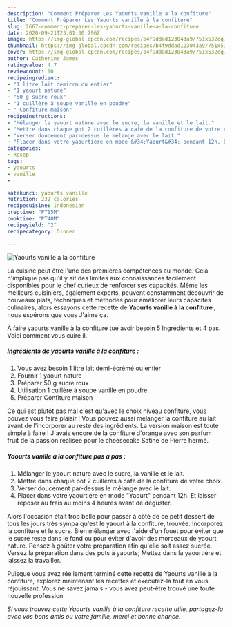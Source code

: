 ```yaml
---
description: "Comment Préparer Les Yaourts vanille à la confiture"
title: "Comment Préparer Les Yaourts vanille à la confiture"
slug: 2667-comment-preparer-les-yaourts-vanille-a-la-confiture
date: 2020-09-21T23:01:30.796Z
image: https://img-global.cpcdn.com/recipes/b4f9ddad123043a9/751x532cq70/yaourts-vanille-a-la-confiture-photo-principale-de-la-recette.jpg
thumbnail: https://img-global.cpcdn.com/recipes/b4f9ddad123043a9/751x532cq70/yaourts-vanille-a-la-confiture-photo-principale-de-la-recette.jpg
cover: https://img-global.cpcdn.com/recipes/b4f9ddad123043a9/751x532cq70/yaourts-vanille-a-la-confiture-photo-principale-de-la-recette.jpg
author: Catherine James
ratingvalue: 4.7
reviewcount: 10
recipeingredient:
- "1 litre lait demicrm ou entier"
- "1 yaourt nature"
- "50 g sucre roux"
- "1 cuillère à soupe vanille en poudre"
- " Confiture maison"
recipeinstructions:
- "Mélanger le yaourt nature avec le sucre, la vanille et le lait."
- "Mettre dans chaque pot 2 cuillères à café de la confiture de votre choix."
- "Verser doucement par-dessus le mélange avec le lait."
- "Placer dans votre yaourtière en mode &#34;Yaourt&#34; pendant 12h. Et laisser reposer au frais au moins 4 heures avant de déguster."
categories:
- Resep
tags:
- yaourts
- vanille
- 

katakunci: yaourts vanille  
nutrition: 232 calories
recipecuisine: Indonesian
preptime: "PT15M"
cooktime: "PT40M"
recipeyield: "2"
recipecategory: Dinner

---
```



![Yaourts vanille à la confiture](https://img-global.cpcdn.com/recipes/b4f9ddad123043a9/751x532cq70/yaourts-vanille-a-la-confiture-photo-principale-de-la-recette.jpg)

La cuisine peut être l'une des premières compétences au monde. Cela n'implique pas qu'il y ait des limites aux connaissances facilement disponibles pour le chef curieux de renforcer ses capacités. Même les meilleurs cuisiniers, également experts, peuvent constamment découvrir de nouveaux plats, techniques et méthodes pour améliorer leurs capacités culinaires, alors essayons cette recette de <strong> Yaourts vanille à la confiture </strong>, nous espérons que vous J'aime ça.

<!--inarticleads1-->

À faire yaourts vanille à la confiture tue avoir besoin 5 Ingrédients et 4 pas. Voici comment vous cuire il.

##### Ingrédients de yaourts vanille à la confiture :

1. Vous avez besoin 1 litre lait demi-écrémé ou entier
1. Fournir 1 yaourt nature
1. Préparer 50 g sucre roux
1. Utilisation 1 cuillère à soupe vanille en poudre
1. Préparer  Confiture maison


Ce qui est plutôt pas mal c&#39;est qu&#39;avec le choix niveau confiture, vous pouvez vous faire plaisir ! Vous pouvez aussi mélanger la confiture au lait avant de l&#39;incorporer au reste des ingrédients. La version maison est toute simple à faire ! J&#39;avais encore de la confiture d&#39;orange avec son parfum fruit de la passion réalisée pour le cheesecake Satine de Pierre hermé. 

<!--inarticleads2-->

##### Yaourts vanille à la confiture pas à pas :

1. Mélanger le yaourt nature avec le sucre, la vanille et le lait.
1. Mettre dans chaque pot 2 cuillères à café de la confiture de votre choix.
1. Verser doucement par-dessus le mélange avec le lait.
1. Placer dans votre yaourtière en mode &#34;Yaourt&#34; pendant 12h. Et laisser reposer au frais au moins 4 heures avant de déguster.


Alors l&#39;occasion était trop belle pour passer à côté de ce petit dessert de tous les jours très sympa qu&#39;est le yaourt à la confiture, trouvée. Incorporez la confiture et le sucre. Bien mélanger avec l&#39;aide d&#39;un fouet pour éviter que le sucre reste dans le fond ou pour éviter d&#39;avoir des morceaux de yaourt nature. Pensez à goûter votre préparation afin qu&#39;elle soit assez sucrée. Versez la préparation dans des pots à yaourts; Mettez dans la yaourtière et laissez la travailler. 

<!--inarticleads1-->

<p>
Puisque vous avez réellement terminé cette recette de Yaourts vanille à la confiture, explorez maintenant les recettes et exécutez-la tout en vous réjouissant. Vous ne savez jamais - vous avez peut-être trouvé une toute nouvelle profession.
</p>

<p>
<i>Si vous trouvez cette Yaourts vanille à la confiture recette utile, partagez-la avec vos bons amis ou votre famille, merci et bonne chance.</i>
</p>
